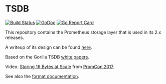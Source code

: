 # TSDB 

[![Build Status](https://travis-ci.org/conprof/tsdb.svg?branch=master)](https://travis-ci.org/conprof/tsdb)
[![GoDoc](https://godoc.org/github.com/conprof/tsdb?status.svg)](https://godoc.org/github.com/conprof/tsdb)
[![Go Report Card](https://goreportcard.com/badge/github.com/conprof/tsdb)](https://goreportcard.com/report/github.com/conprof/tsdb)

This repository contains the Prometheus storage layer that is used in its 2.x releases.

A writeup of its design can be found [here](https://fabxc.org/blog/2017-04-10-writing-a-tsdb/).

Based on the Gorilla TSDB [white papers](http://www.vldb.org/pvldb/vol8/p1816-teller.pdf).

Video: [Storing 16 Bytes at Scale](https://youtu.be/b_pEevMAC3I) from [PromCon 2017](https://promcon.io/2017-munich/).

See also the [format documentation](docs/format/README.md).
